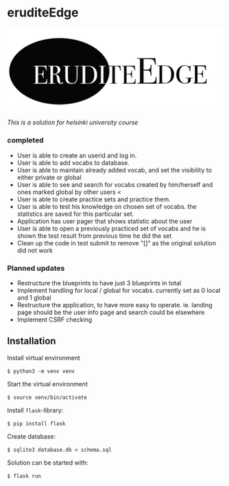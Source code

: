 # eruditeEdge
![erudite Edge gives you a tool for getting your vocab skills sharpened](static/Eelogo.jpg)

*This is a solution for helsinki university course*
### completed 
- User is able to create an userid and log in. 
- User is able to add vocabs to database. 
- User is able to maintain already added vocab, and set the visibility to either private or global 
- User is able to see and search for vocabs created by him/herself and ones marked global by other users <
- User is able to create practice sets and practice them.  
- User is able to test his knowledge on chosen set of vocabs. the statistics are saved for this particular set. 
- Application has user pager that shows statistic about the user
- User is able to open a previously practiced set of vocabs and he is shown the test result from previous time he did the set
- Clean up the code in test submit to remove "[]" as the original solution did not work

### Planned updates

- Restructure the blueprints to have just 3 blueprints in total
- Implement handling for local / global for vocabs. currently set as 0 local and 1 global
- Restructure the application, to have more easy to operate. ie. landing page should be the user info page and search could be elsewhere
- Implement CSRF checking





## Installation 

Install virtual environment
```
$ python3 -m venv venv
```
Start the virtual environment
```
$ source venv/bin/activate
```
Install `flask`-library:

```
$ pip install flask
```

Create database:

```
$ sqlite3 database.db < schema.sql

```

Solution can be started with:

```
$ flask run
```



